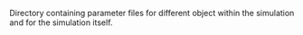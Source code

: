 Directory containing parameter files for different object within the simulation and for the simulation itself.